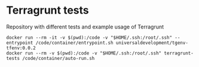 # Terragrunt tests

Repository with different tests and example usage of Terragrunt

```
docker run --rm -it -v $(pwd):/code -v "$HOME/.ssh:/root/.ssh" --entrypoint /code/container/entrypoint.sh universaldevelopment/tgenv-tfenv:0.0.2
docker run --rm -v $(pwd):/code -v "$HOME/.ssh:/root/.ssh" terragrunt-tests /code/container/auto-run.sh
```
